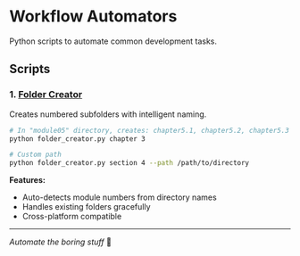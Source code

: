 # Workflow Automators

Python scripts to automate common development tasks.

## Scripts

### 1. [Folder Creator](folder_creator.py)
Creates numbered subfolders with intelligent naming.

```bash
# In "module05" directory, creates: chapter5.1, chapter5.2, chapter5.3
python folder_creator.py chapter 3

# Custom path
python folder_creator.py section 4 --path /path/to/directory
```

**Features:**
- Auto-detects module numbers from directory names
- Handles existing folders gracefully
- Cross-platform compatible

---

*Automate the boring stuff* 🚀
